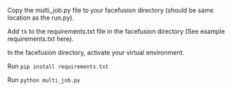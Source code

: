 Copy the multi_job.py file to your facefusion directory (should be same location as the run.py).

Add `tk` to the requirements.txt file in the facefusion directory (See example requirements.txt here).

In the facefusion directory, activate your virtual environment.

Run `pip install requirements.txt`

Run `python multi_job.py`

